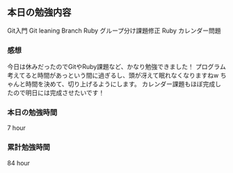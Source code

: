 ## 本日の勉強内容

Git入門
Git leaning Branch
Ruby グループ分け課題修正
Ruby カレンダー問題

### 感想

今日は休みだったのでGitやRuby課題など、かなり勉強できました！
プログラム考えてると時間があっという間に過ぎるし、頭が冴えて眠れなくなりますねw
ちゃんと時間を決めて、切り上げるようにします。
カレンダー課題もほぼ完成したので明日には完成させたいです！

### 本日の勉強時間

7 hour

### 累計勉強時間

84 hour
